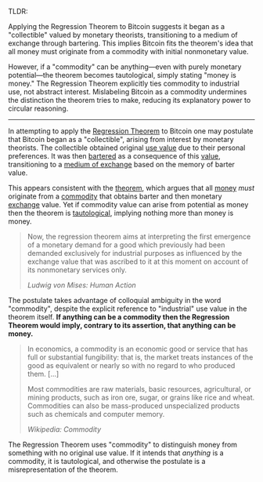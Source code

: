 TLDR:

Applying the Regression Theorem to Bitcoin suggests it began as a "collectible" valued by monetary theorists, transitioning to a medium of exchange through bartering. This implies Bitcoin fits the theorem's idea that all money must originate from a commodity with initial nonmonetary value.

However, if a "commodity" can be anything—even with purely monetary potential—the theorem becomes tautological, simply stating "money is money." The Regression Theorem explicitly ties commodity to industrial use, not abstract interest. Mislabeling Bitcoin as a commodity undermines the distinction the theorem tries to make, reducing its explanatory power to circular reasoning.

--------

In attempting to apply the [Regression Theorem](Regression-Fallacy) to Bitcoin one may postulate that Bitcoin began as a "collectible", arising from interest by monetary theorists. The collectible obtained original [use value](https://en.m.wikipedia.org/wiki/Use_value) due to their personal preferences. It was then [bartered](https://en.m.wikipedia.org/wiki/Barter) as a consequence of this [value](Glossary#value), transitioning to a [medium of exchange](https://en.m.wikipedia.org/wiki/Medium_of_exchange) based on the memory of barter value.

This appears consistent with the [theorem](https://mises.org/library/human-action-0/html/pp/778), which argues that all [money](Money-Taxonomy) *must* originate from a [commodity](https://en.m.wikipedia.org/wiki/Commodity) that obtains barter and then monetary [exchange](Glossary#exchange) value. Yet if commodity value can arise from potential as money then the theorem is [tautological](https://en.m.wikipedia.org/wiki/Tautology_(logic)), implying nothing more than money is money.

> Now, the regression theorem aims at interpreting the first emergence of a monetary demand for a good which previously had been demanded exclusively for industrial purposes as influenced by the exchange value that was ascribed to it at this moment on account of its nonmonetary services only.
>
> *Ludwig von Mises: Human Action*

The postulate takes advantage of colloquial ambiguity in the word "commodity", despite the explicit reference to "industrial" use value in the theorem itself. **If anything can be a commodity then the Regression Theorem would imply, contrary to its assertion, that anything can be money.**

> In economics, a commodity is an economic good or service that has full or substantial fungibility: that is, the market treats instances of the good as equivalent or nearly so with no regard to who produced them. [...]
>
>  Most commodities are raw materials, basic resources, agricultural, or mining products, such as iron ore, sugar, or grains like rice and wheat. Commodities can also be mass-produced unspecialized products such as chemicals and computer memory.
>
> *Wikipedia: Commodity*

The Regression Theorem uses "commodity" to distinguish money from something with no original use value. If it intends that *anything* is a commodity, it is tautological, and otherwise the postulate is a misrepresentation of the theorem.
